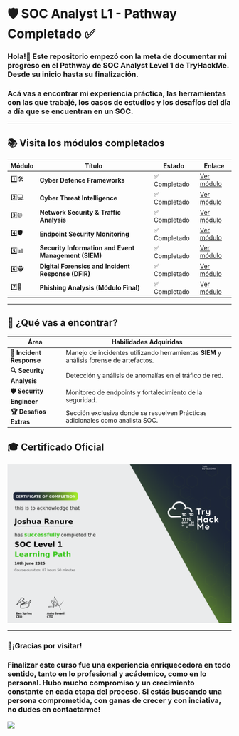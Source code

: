 # 🛡️ SOC Analyst L1 - Pathway Completado ✅

### Hola!👋 Este repositorio empezó con la meta de documentar mi progreso en el Pathway de SOC Analyst Level 1 de TryHackMe. Desde su inicio hasta su finalización.  
### Acá vas a encontrar mi experiencia práctica, las herramientas con las que trabajé, los casos de estudios y los desafíos del día a día que se encuentran en un SOC.
----
## 📚 Visita los módulos completados

| Módulo | Título                                               | Estado     | Enlace                                                                 |
|----------|------------------------------------------------------|------------|------------------------------------------------------------------------|
| 1️⃣🛠️       | **Cyber Defence Frameworks**                        | ✅ Completado | [Ver módulo](https://github.com/JoshKxng/SOC-Analyst-TryHackMe/tree/main/Modulo%201%20-%20Cyber%20Defence%20Frameworks)         |
| 2️⃣💻       | **Cyber Threat Intelligence**                            | ✅ Completado | [Ver módulo](https://github.com/JoshKxng/SOC-Analyst-TryHackMe/tree/main/Modulo%202%20-%20Cyber%20Threat%20Intelligence)         |
| 3️⃣🌐      | **Network Security & Traffic Analysis**                 | ✅ Completado | [Ver módulo](https://github.com/JoshKxng/SOC-Analyst-TryHackMe/tree/main/Modulo%203%20-%20Network%20Security%20%26%20Traffic%20Analysis) |
| 4️⃣🛡️      | **Endpoint Security Monitoring**                        | ✅ Completado | [Ver módulo](https://github.com/JoshKxng/SOC-Analyst-TryHackMe/tree/main/Modulo%204%20-%20Endpoint%20Security%20Monitoring)            |
| 5️⃣📊       | **Security Information and Event Management (SIEM)**   | ✅ Completado | [Ver módulo](https://github.com/JoshKxng/SOC-Analyst-TryHackMe/tree/main/Modulo%205%20-%20Security%20Information%20and%20Event%20Management) |
| 6️⃣🕵️       | **Digital Forensics and Incident Response (DFIR)**     | ✅ Completado | [Ver módulo](https://github.com/JoshKxng/SOC-Analyst-TryHackMe/tree/main/Modulo%206%20-%20Digital%20Forensics%20and%20Incident%20Response)  |
| 7️⃣📧       | **Phishing Analysis (Módulo Final)**                             | ✅ Completado  | [Ver módulo](https://github.com/JoshKxng/SOC-Analyst-TryHackMe/tree/main/Modulo%207%20-%20Phishing%20Analysis)                                     |

---

## 👀 ¿Qué vas a encontrar?

| Área                   | Habilidades Adquiridas                                                                 |
|------------------------|----------------------------------------------------------------------------------------|
| **🚨 Incident Response** | Manejo de incidentes utilizando herramientas **SIEM** y análisis forense de artefactos.     |
| **🔍 Security Analysis** | Detección y análisis de anomalías en el tráfico de red.                                |
| **🛡️ Security Engineer** | Monitoreo de endpoints y fortalecimiento de la seguridad.                              |
| **🏆 Desafíos Extras** | Sección exclusiva donde se resuelven Prácticas adicionales como analista SOC.|

## 🎓 Certificado Oficial
![](https://github.com/JoshKxng/SOC-Analyst-TryHackMe/blob/main/imagenes/Certificate/Certificate.png)

---
### 💫¡Gracias por visitar!
### Finalizar este curso fue una experiencia enriquecedora en todo sentido, tanto en lo profesional y acádemico, como en lo personal. Hubo mucho compromiso y un crecimiento constante en cada etapa del proceso. Si estás buscando una persona comprometida, con ganas de crecer y con inciativa, no dudes en contactarme!
<a href="https://www.linkedin.com/in/joshua-tobias-ranure-682420236/" target="_blank">
  <img src="https://cdn.jsdelivr.net/gh/devicons/devicon/icons/linkedin/linkedin-original.svg" width="30"/>
</a>



